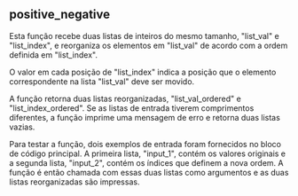 ## positive_negative

Esta função recebe duas listas de inteiros do mesmo tamanho, "list_val" e "list_index", e reorganiza os elementos em "list_val" de acordo com a ordem definida em "list_index".

O valor em cada posição de "list_index" indica a posição que o elemento correspondente na lista "list_val" deve ser movido.

A função retorna duas listas reorganizadas, "list_val_ordered" e "list_index_ordered". Se as listas de entrada tiverem comprimentos diferentes, a função imprime uma mensagem de erro e retorna duas listas vazias.

Para testar a função, dois exemplos de entrada foram fornecidos no bloco de código principal. A primeira lista, "input_1", contém os valores originais e a segunda lista, "input_2", contém os índices que definem a nova ordem. A função é então chamada com essas duas listas como argumentos e as duas listas reorganizadas são impressas.